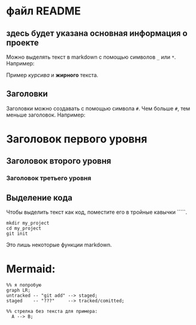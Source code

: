# файл README
## здесь будет указана основная информация о проекте
Можно выделять текст в markdown с помощью символов `_` или `*`. Например:

Пример _курсива_ и **жирного** текста.

## Заголовки

Заголовки можно создавать с помощью символа `#`. Чем больше `#`, тем меньше заголовок. Например:

# Заголовок первого уровня
## Заголовок второго уровня
### Заголовок третьего уровня

## Выделение кода

Чтобы выделить текст как код, поместите его в тройные кавычки `````. 

```
mkdir my_project
cd my_project
git init
```
Это лишь некоторые функции markdown. 


# Mermaid:

```mermaid
%% я попробую
graph LR;
untracked -- "git add" --> staged;
staged    -- "???"     --> tracked/comitted;

%% стрелка без текста для примера: 
  A --> B;
  ```